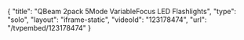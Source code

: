 {
    "title": "QBeam 2pack 5Mode VariableFocus LED Flashlights",
    "type": "solo",
    "layout": "iframe-static",
    "videoId": "123178474",
    "url": "\/tvpembed\/123178474"
}